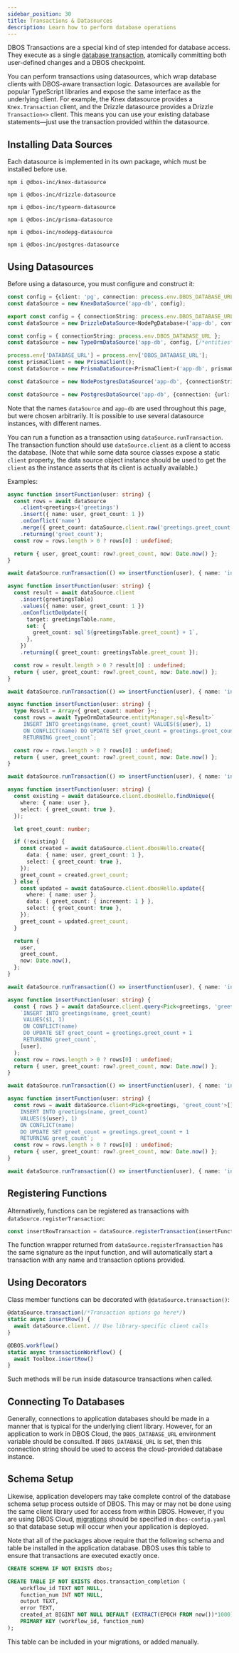 ```yaml
---
sidebar_position: 30
title: Transactions & Datasources
description: Learn how to perform database operations
---
```


DBOS Transactions are a special kind of step intended for database access.  They execute as a single [database transaction](https://en.wikipedia.org/wiki/Database_transaction), atomically committing both user-defined changes and a DBOS checkpoint.

You can perform transactions using datasources, which wrap database clients with DBOS-aware transaction logic.  Datasources are available for popular TypeScript libraries and expose the same interface as the underlying client. For example, the Knex datasource provides a `Knex.Transaction` client, and the Drizzle datasource provides a Drizzle `Transaction<>` client. This means you can use your existing database statements&mdash;just use the transaction provided within the datasource.

## Installing Data Sources

Each datasource is implemented in its own package, which must be installed before use.

<Tabs groupId="database-clients">
<TabItem value="knex" label="Knex">

```shell
npm i @dbos-inc/knex-datasource
```

</TabItem>
<TabItem value="drizzle" label="Drizzle">

```shell
npm i @dbos-inc/drizzle-datasource
```

</TabItem>
<TabItem value="typeorm" label="TypeORM">

```shell
npm i @dbos-inc/typeorm-datasource
```


</TabItem>
<TabItem value="prisma" label="Prisma">

```shell
npm i @dbos-inc/prisma-datasource
```


</TabItem>
<TabItem value="node-postgres" label="node-postgres">

```shell
npm i @dbos-inc/nodepg-datasource
```


</TabItem>
<TabItem value="pg" label="Postgres.js">

```shell
npm i @dbos-inc/postgres-datasource
```


</TabItem>
</Tabs>

## Using Datasources

Before using a datasource, you must configure and construct it:

<Tabs groupId="database-clients">
<TabItem value="knex" label="Knex">


```typescript
const config = {client: 'pg', connection: process.env.DBOS_DATABASE_URL}
const dataSource = new KnexDataSource('app-db', config);
```

</TabItem>
<TabItem value="drizzle" label="Drizzle">

```typescript
export const config = { connectionString: process.env.DBOS_DATABASE_URL };
const dataSource = new DrizzleDataSource<NodePgDatabase>('app-db', config);
```

</TabItem>
<TabItem value="typeorm" label="TypeORM">

```typescript
const config = { connectionString: process.env.DBOS_DATABASE_URL };
const dataSource = new TypeOrmDataSource('app-db', config, [/*entities*/]);
```

</TabItem>
<TabItem value="prisma" label="Prisma">

```typescript
process.env['DATABASE_URL'] = process.env['DBOS_DATABASE_URL'];
const prismaClient = new PrismaClient();
const dataSource = new PrismaDataSource<PrismaClient>('app-db', prismaClient);
```

</TabItem>
<TabItem value="node-postgres" label="node-postgres">

```typescript
const dataSource = new NodePostgresDataSource('app-db', {connectionString: process.env.DBOS_DATABASE_URL});
```

</TabItem>
<TabItem value="pg" label="Postgres.js">

```typescript
const dataSource = new PostgresDataSource('app-db', {connection: {url: process.env.DBOS_DATABASE_URL}});
```

</TabItem>
</Tabs>

Note that the names `dataSource` and `app-db` are used throughout this page, but were chosen arbitrarily.  It is possible to use several datasource instances, with different names.

You can run a function as a transaction using `dataSource.runTransaction`.  The transaction function should use `dataSource.client` as a client to access the database.  (Note that while some data source classes expose a static `client` property, the data source object instance should be used to get the `client` as the instance asserts that its client is actually available.)

Examples:

<Tabs groupId="database-clients">
<TabItem value="knex" label="Knex">

```typescript
async function insertFunction(user: string) {
  const rows = await dataSource
    .client<greetings>('greetings')
    .insert({ name: user, greet_count: 1 })
    .onConflict('name')
    .merge({ greet_count: dataSource.client.raw('greetings.greet_count + 1') })
    .returning('greet_count');
  const row = rows.length > 0 ? rows[0] : undefined;

  return { user, greet_count: row?.greet_count, now: Date.now() };
}

await dataSource.runTransaction(() => insertFunction(user), { name: 'insertFunction' /*Transaction options go here*/ });
```

</TabItem>
<TabItem value="drizzle" label="Drizzle">

```typescript
async function insertFunction(user: string) {
  const result = await dataSource.client
    .insert(greetingsTable)
    .values({ name: user, greet_count: 1 })
    .onConflictDoUpdate({
      target: greetingsTable.name,
      set: {
        greet_count: sql`${greetingsTable.greet_count} + 1`,
      },
    })
    .returning({ greet_count: greetingsTable.greet_count });

  const row = result.length > 0 ? result[0] : undefined;
  return { user, greet_count: row?.greet_count, now: Date.now() };
}

await dataSource.runTransaction(() => insertFunction(user), { name: 'insertFunction' /*Transaction options go here*/ });
```

</TabItem>
<TabItem value="typeorm" label="TypeORM">

```typescript
async function insertFunction(user: string) {
  type Result = Array<{ greet_count: number }>;
  const rows = await TypeOrmDataSource.entityManager.sql<Result>`
     INSERT INTO greetings(name, greet_count) VALUES(${user}, 1)
     ON CONFLICT(name) DO UPDATE SET greet_count = greetings.greet_count + 1
     RETURNING greet_count`;

  const row = rows.length > 0 ? rows[0] : undefined;
  return { user, greet_count: row?.greet_count, now: Date.now() };
}

await dataSource.runTransaction(() => insertFunction(user), { name: 'insertFunction' /*Transaction options go here*/ });
```

</TabItem>
<TabItem value="prisma" label="Prisma">

```typescript
async function insertFunction(user: string) {
  const existing = await dataSource.client.dbosHello.findUnique({
    where: { name: user },
    select: { greet_count: true },
  });

  let greet_count: number;

  if (!existing) {
    const created = await dataSource.client.dbosHello.create({
      data: { name: user, greet_count: 1 },
      select: { greet_count: true },
    });
    greet_count = created.greet_count;
  } else {
    const updated = await dataSource.client.dbosHello.update({
      where: { name: user },
      data: { greet_count: { increment: 1 } },
      select: { greet_count: true },
    });
    greet_count = updated.greet_count;
  }

  return {
    user,
    greet_count,
    now: Date.now(),
  };
}

await dataSource.runTransaction(() => insertFunction(user), { name: 'insertFunction' /*Transaction options go here*/ });
```

</TabItem>
<TabItem value="node-postgres" label="node-postgres">

```typescript
async function insertFunction(user: string) {
  const { rows } = await dataSource.client.query<Pick<greetings, 'greet_count'>>(
    `INSERT INTO greetings(name, greet_count) 
     VALUES($1, 1) 
     ON CONFLICT(name)
     DO UPDATE SET greet_count = greetings.greet_count + 1
     RETURNING greet_count`,
    [user],
  );
  const row = rows.length > 0 ? rows[0] : undefined;
  return { user, greet_count: row?.greet_count, now: Date.now() };
}

await dataSource.runTransaction(() => insertFunction(user), { name: 'insertFunction' /*Transaction options go here*/ });
```

</TabItem>
<TabItem value="pg" label="Postgres.js">

```typescript
async function insertFunction(user: string) {
  const rows = await dataSource.client<Pick<greetings, 'greet_count'>[]>`
    INSERT INTO greetings(name, greet_count) 
    VALUES(${user}, 1) 
    ON CONFLICT(name)
    DO UPDATE SET greet_count = greetings.greet_count + 1
    RETURNING greet_count`;
  const row = rows.length > 0 ? rows[0] : undefined;
  return { user, greet_count: row?.greet_count, now: Date.now() };
}

await dataSource.runTransaction(() => insertFunction(user), { name: 'insertFunction' /*Transaction options go here*/ });
```

</TabItem>
</Tabs>

## Registering Functions

Alternatively, functions can be registered as transactions with `dataSource.registerTransaction`:

```typescript
const insertRowTransaction = dataSource.registerTransaction(insertFunction, {/*Transaction options go here*/});
```

The function wrapper returned from `dataSource.registerTransaction` has the same signature as the input function, and will automatically start a transaction with any name and transaction options provided.

## Using Decorators

Class member functions can be decorated with `@dataSource.transaction()`:

```typescript
@dataSource.transaction(/*Transaction options go here*/)
static async insertRow() {
  await dataSource.client. // Use library-specific client calls
}

@DBOS.workflow()
static async transactionWorkflow() {
  await Toolbox.insertRow()
}
```

Such methods will be run inside datasource transactions when called.

## Connecting To Databases
Generally, connections to application databases should be made in a manner that is typical for the underlying client library.  However, for an application to work in DBOS Cloud, the `DBOS_DATABASE_URL` environment variable should be consulted.  If `DBOS_DATABASE_URL` is set, then this connection string should be used to access the cloud-provided database instance.

## Schema Setup
Likewise, application developers may take complete control of the database schema setup process outside of DBOS.  This may or may not be done using the same client library used for access from within DBOS.  However, if you are using DBOS Cloud, [migrations](../reference/configuration.md#database-section) should be specified in `dbos-config.yaml` so that database setup will occur when your application is deployed.

Note that all of the packages above require that the following schema and table be installed in the application database.  DBOS uses this table to ensure that transactions are executed exactly once.

```sql
CREATE SCHEMA IF NOT EXISTS dbos;

CREATE TABLE IF NOT EXISTS dbos.transaction_completion (
    workflow_id TEXT NOT NULL,
    function_num INT NOT NULL,
    output TEXT,
    error TEXT,
    created_at BIGINT NOT NULL DEFAULT (EXTRACT(EPOCH FROM now())*1000)::bigint,
    PRIMARY KEY (workflow_id, function_num)
);
```

This table can be included in your migrations, or added manually.